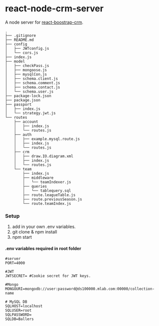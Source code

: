 # react-node-crm-server
A node server for [react-boostrap-crm](https://github.com/densk1/react-bootstrap-crm).

```
.
├── .gitignore
├── README.md
├── config
│   ├── JWTconfig.js
│   └── cors.js
├── index.js
├── model
│   ├── checkPass.js
│   ├── mongoose.js
│   ├── mysqlCon.js
│   ├── schema.client.js
│   ├── schema.comment.js
│   ├── schema.contact.js
│   └── schema.user.js
├── package-lock.json
├── package.json
├── passport
│   ├── index.js
│   └── strategy.jwt.js
└── routes
    ├── account
    │   ├── index.js
    │   └── routes.js
    ├── auth
    │   ├── example.mysql.route.js
    │   ├── index.js
    │   └── routes.js
    ├── crm
    │   ├── draw.IO.diagram.xml
    │   ├── index.js
    │   └── routes.js
    └── team
        ├── index.js
        ├── middleware
        │   └── teamIndexer.js
        ├── queries
        │   └── tablequery.sql
        ├── route.leagueTable.js
        ├── route.previousSeason.js
        └── route.teamIndex.js
```

### Setup
1. add in your own .env variables.
2. git clone & npm install
3. npm start

#### .env variables required in root folder

```
#server
PORT=4000

#JWT
JWTSECRET= #Cookie secret for JWT keys.

#Mongo
MONGOURI=mongodb://user:password@ds100000.mlab.com:00000/collection-name

# MySQL DB
SQLHOST=localhost
SQLUSER=root
SQLPASSWORD=
SQLDB=Ballers

```
